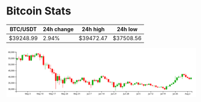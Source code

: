 # Bitcoin Stats

BTC/USDT|24h change|24h high|24h low|
|---|---|---|---|
|$39248.99|2.94%|$39472.47|$37508.56|

<img src="./chart.svg">
